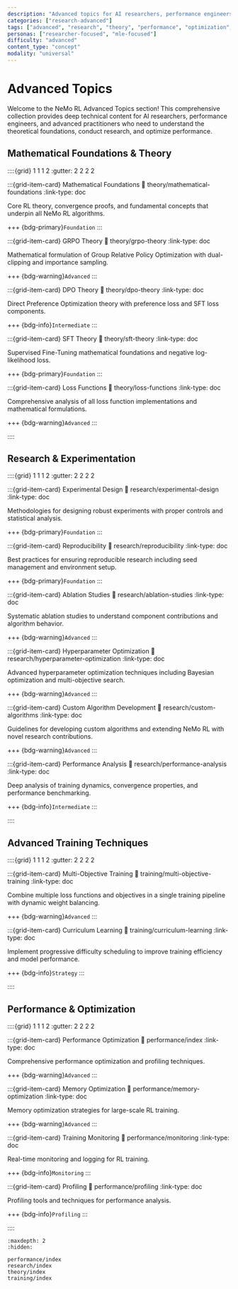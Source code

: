 ```yaml
---
description: "Advanced topics for AI researchers, performance engineers, and advanced practitioners including mathematical foundations, research methodologies, and optimization techniques"
categories: ["research-advanced"]
tags: ["advanced", "research", "theory", "performance", "optimization", "mathematics", "reinforcement-learning"]
personas: ["researcher-focused", "mle-focused"]
difficulty: "advanced"
content_type: "concept"
modality: "universal"
---
```


# Advanced Topics

Welcome to the NeMo RL Advanced Topics section! This comprehensive collection provides deep technical content for AI researchers, performance engineers, and advanced practitioners who need to understand the theoretical foundations, conduct research, and optimize performance.

## Mathematical Foundations & Theory

::::{grid} 1 1 1 2
:gutter: 2 2 2 2

:::{grid-item-card} Mathematical Foundations
:link: theory/mathematical-foundations
:link-type: doc

Core RL theory, convergence proofs, and fundamental concepts that underpin all NeMo RL algorithms.

+++
{bdg-primary}`Foundation`
:::

:::{grid-item-card} GRPO Theory
:link: theory/grpo-theory
:link-type: doc

Mathematical formulation of Group Relative Policy Optimization with dual-clipping and importance sampling.

+++
{bdg-warning}`Advanced`
:::

:::{grid-item-card} DPO Theory
:link: theory/dpo-theory
:link-type: doc

Direct Preference Optimization theory with preference loss and SFT loss components.

+++
{bdg-info}`Intermediate`
:::

:::{grid-item-card} SFT Theory
:link: theory/sft-theory
:link-type: doc

Supervised Fine-Tuning mathematical foundations and negative log-likelihood loss.

+++
{bdg-primary}`Foundation`
:::

:::{grid-item-card} Loss Functions
:link: theory/loss-functions
:link-type: doc

Comprehensive analysis of all loss function implementations and mathematical formulations.

+++
{bdg-warning}`Advanced`
:::

::::

## Research & Experimentation

::::{grid} 1 1 1 2
:gutter: 2 2 2 2

:::{grid-item-card} Experimental Design
:link: research/experimental-design
:link-type: doc

Methodologies for designing robust experiments with proper controls and statistical analysis.

+++
{bdg-primary}`Foundation`
:::

:::{grid-item-card} Reproducibility
:link: research/reproducibility
:link-type: doc

Best practices for ensuring reproducible research including seed management and environment setup.

+++
{bdg-primary}`Foundation`
:::

:::{grid-item-card} Ablation Studies
:link: research/ablation-studies
:link-type: doc

Systematic ablation studies to understand component contributions and algorithm behavior.

+++
{bdg-warning}`Advanced`
:::

:::{grid-item-card} Hyperparameter Optimization
:link: research/hyperparameter-optimization
:link-type: doc

Advanced hyperparameter optimization techniques including Bayesian optimization and multi-objective search.

+++
{bdg-warning}`Advanced`
:::

:::{grid-item-card} Custom Algorithm Development
:link: research/custom-algorithms
:link-type: doc

Guidelines for developing custom algorithms and extending NeMo RL with novel research contributions.

+++
{bdg-warning}`Advanced`
:::

:::{grid-item-card} Performance Analysis
:link: research/performance-analysis
:link-type: doc

Deep analysis of training dynamics, convergence properties, and performance benchmarking.

+++
{bdg-info}`Intermediate`
:::

::::

## Advanced Training Techniques

::::{grid} 1 1 1 2
:gutter: 2 2 2 2

:::{grid-item-card} Multi-Objective Training
:link: training/multi-objective-training
:link-type: doc

Combine multiple loss functions and objectives in a single training pipeline with dynamic weight balancing.

+++
{bdg-warning}`Advanced`
:::

:::{grid-item-card} Curriculum Learning
:link: training/curriculum-learning
:link-type: doc

Implement progressive difficulty scheduling to improve training efficiency and model performance.

+++
{bdg-info}`Strategy`
:::

::::

## Performance & Optimization

::::{grid} 1 1 1 2
:gutter: 2 2 2 2

:::{grid-item-card} Performance Optimization
:link: performance/index
:link-type: doc

Comprehensive performance optimization and profiling techniques.

+++
{bdg-warning}`Advanced`
:::

:::{grid-item-card} Memory Optimization
:link: performance/memory-optimization
:link-type: doc

Memory optimization strategies for large-scale RL training.

+++
{bdg-warning}`Advanced`
:::

:::{grid-item-card} Training Monitoring
:link: performance/monitoring
:link-type: doc

Real-time monitoring and logging for RL training.

+++
{bdg-info}`Monitoring`
:::

:::{grid-item-card} Profiling
:link: performance/profiling
:link-type: doc

Profiling tools and techniques for performance analysis.

+++
{bdg-info}`Profiling`
:::

::::

```{toctree}
:maxdepth: 2
:hidden:

performance/index
research/index
theory/index
training/index
```

